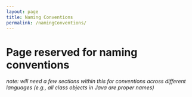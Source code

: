 ```yaml
---
layout: page
title: Naming Conventions
permalink: /namingConventions/
---
```


# Page reserved for naming conventions
_note: will need a few sections within this for conventions across different languages (e.g., all class objects in Java are proper names)_


